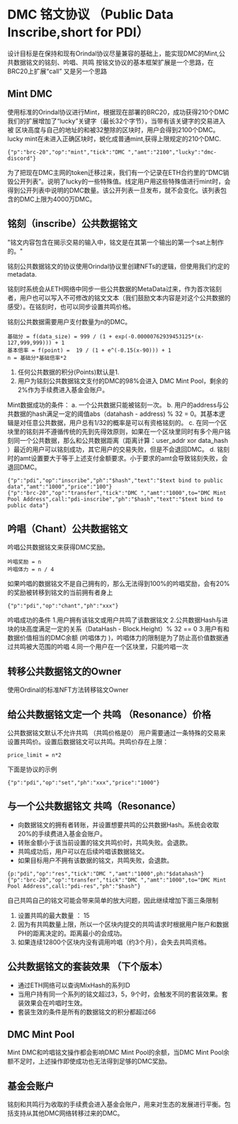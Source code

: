 # DMC 铭文协议 （Public Data Inscribe,short for PDI）
设计目标是在保持和现有Orindal协议尽量兼容的基础上，能实现DMC的Mint,公共数据铭文的铭刻、吟唱、共鸣
按铭文协议的基本框架扩展是一个思路，在BRC20上扩展“call” 又是另一个思路

## Mint DMC
使用标准的Orindal协议进行Mint，根据现在部署的BRC20，成功获得210个DMC
我们的扩展增加了“lucky”关键字（最长32个字节），当带有该关键字的交易进入被 区块高度与自己的地址的和被32整除的区块时，用户会得到2100个DMC。lucky mint在未进入正确区块时，蜕化成普通mint,获得上限规定的210个DMC.

```
{"p":"brc-20","op":"mint","tick":"DMC ","amt":"2100","lucky":"dmc-discord"}
```

为了把现在DMC主网的token迁移过来，我们有一个记录在ETH合约里的“DMC销毁公开列表”。说明了lucky的一些特殊值。线定用户用这些特殊值进行mint时，会得到公开列表中说明的DMC数量。该公开列表一旦发布，就不会变化。该列表包含的DMC上限为4000万DMC。

## 铭刻（inscribe）公共数据铭文
"铭文内容包含在揭示交易的输入中，铭文是在其第一个输出的第一个sat上制作的。" 

铭刻公共数据铭文的协议使用Orindal协议里创建NFTs的逻辑，但使用我们约定的metadata.

铭刻时系统会从ETH网络中同步一些公共数据的MetaData过来，作为首次铭刻者，用户也可以写入不可修改的铭文文本（我们鼓励文本内容是对这个公共数据的感受）。在铭刻时，也可以同步设置共鸣价格。

铭刻公共数据需要用户支付数量为n的DMC。
```
基础分 = f(data_size) = 999 / (1 + exp(-0.00000762939453125*(x-127,999,999))) + 1
基本倍率 = f(point) =  19 / (1 + e^(-0.15(x-90))) + 1
n = 基础分*基础倍率*2
```
1. 任何公共数据的积分(Points)默认是1.
2. 用户为铭刻公共数据铭文支付的DMC的98%会进入 DMC Mint Pool，剩余的2%作为手续费进入基金会账户。

Mint数据成功的条件：
a. 一个公共数据只能被铭刻一次。
b. 用户的address与公共数据的hash满足一定的阈值abs（datahash - address) % 32 = 0。其基本逻辑是对任意公共数据，用户总有1/32的概率是可以有资格铭刻的。
c. 在同一个区块里的铭刻并不遵循传统的先到先得效原则，如果在一个区块里同时有多个用户铭刻同一个公共数据，那么和公共数据距离（距离计算：user_addr xor data_hash ）最近的用户可以铭刻成功，其它用户的交易失败，但是不会退回DMC。
d. 铭刻时的amt设置要大于等于上述支付金额要求。小于要求的amt会导致铭刻失败，会退回DMC。

```
{"p":"pdi","op":"inscribe","ph":"$hash","text":"$text bind to public data","amt":"1000","price":"100"}
{"p":"brc-20","op":"transfer","tick":"DMC ","amt":"1000",to="DMC Mint Pool Address",call:"pdi-inscribe","ph":"$hash","text":"$text bind to public data"}
```
## 吟唱（Chant）公共数据铭文
吟唱公共数据铭文来获得DMC奖励。
```
吟唱奖励 = n
吟唱体力 = n / 4
```

如果吟唱的数据铭文不是自己拥有的，那么无法得到100%的吟唱奖励，会有20%的奖励被转移到铭文的当前拥有者身上
```
{"p":"pdi","op":"chant","ph":"xxx"}

```
吟唱成功的条件
    1.用户拥有该铭文或用户共鸣了该数据铭文
    2.公共数据Hash与进块的块高度满足一定的关系（DataHash - Block.Height）% 32 == 0
    3.用户有和数据价值相当的DMC余额 (吟唱体力 )，吟唱体力的限制是为了防止高价值数据通过共鸣被大范围的吟唱
    4.同一个用户在一个区块里，只能吟唱一次

## 转移公共数据铭文的Owner
使用Ordinal的标准NFT方法转移铭文Owner

## 给公共数据铭文定一个 共鸣 （Resonance）价格
公共数据铭文默认不允许共鸣 （共鸣价格是0）
用户需要通过一条特殊的交易来设置共鸣价。设置后数据铭文可以共鸣。共鸣价存在上限：
```
price_limit = n*2
```
下面是协议的示例
```
{"p":"pdi","op":"set","ph":"xxx","price":"1000"}
```


## 与一个公共数据铭文 共鸣（Resonance）
- 向数据铭文的拥有者转账，并设置想要共鸣的公共数据Hash。系统会收取20%的手续费进入基金会账户。
- 转账金额小于该当前设置的铭文共鸣价时，共鸣失败。会退款。
- 共鸣成功后，用户可以在后续吟唱该数据铭文。
- 如果目标用户不拥有该数据的铭文，共鸣失败，会退款。
```
{p:"pdi","op":"res","tick":"DMC ","amt":"1000",ph:"$datahash"}
{"p":"brc-20","op":"transfer","tick":"DMC ","amt":"1000",to="DMC Mint Pool Address",call:"pdi-res","ph":"$hash"}
```
自己共鸣自己的铭文可能会带来简单的放大问题，因此继续增加下面三条限制
1. 设置共鸣的最大数量 ： 15
2. 因为有共鸣数量上限，所以一个区块内提交的共鸣请求时根据用户账户和数据PH的距离决定的。距离最小的会成功。
3. 如果连续12800个区块内没有调用吟唱（约3个月），会失去共鸣资格。

## 公共数据铭文的套装效果 （下个版本）
- 通过ETH网络可以查询MixHash的系列ID
- 当用户持有同一个系列的铭文超过3，5，9个时，会触发不同的套装效果。套装效果会在吟唱时生效。
- 套装生效的条件是所有的数据铭文的积分都超过66

## DMC Mint Pool
Mint DMC和吟唱铭文操作都会影响DMC Mint Pool的余额，当DMC Mint Pool余额不足时，上述操作即使成功也无法得到足够的DMC奖励。

## 基金会账户
铭刻和共鸣行为收取的手续费会进入基金会账户，用来对生态的发展进行平衡。包括支持从其他DMC网络转移过来的DMC。

